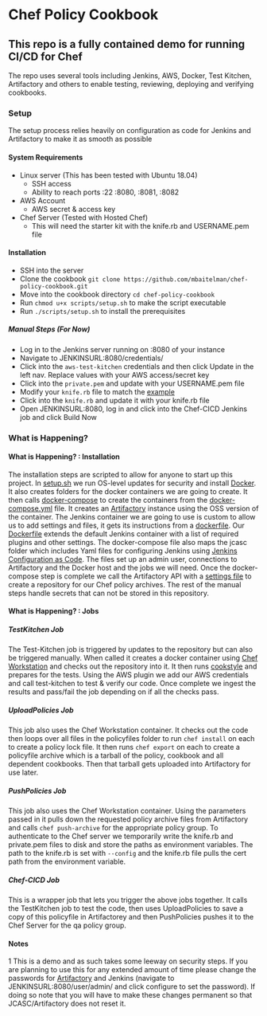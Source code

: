 # Chef Policy Cookbook

## This repo is a fully contained demo for running CI/CD for Chef

The repo uses several tools including Jenkins, AWS, Docker, Test Kitchen, Artifactory and others to enable testing, reviewing, deploying and verifying cookbooks.

### Setup

The setup process relies heavily on configuration as code for Jenkins and Artifactory to make it as smooth as possible

#### System Requirements

- Linux server (This has been tested with Ubuntu 18.04)
  - SSH access
  - Ability to reach ports :22 :8080, :8081, :8082
- AWS Account
  - AWS secret & access key
- Chef Server (Tested with Hosted Chef)
  - This will need the starter kit with the knife.rb and USERNAME.pem file

#### Installation

- SSH into the server
- Clone the cookbook `git clone https://github.com/mbaitelman/chef-policy-cookbook.git`
- Move into the cookbook directory `cd chef-policy-cookbook`
- Run `chmod u+x scripts/setup.sh` to make the script executable
- Run `./scripts/setup.sh` to install the prerequisites

##### Manual Steps (For Now)

- Log in to the Jenkins server running on :8080 of your instance
- Navigate to JENKINSURL:8080/credentials/
- Click into the `aws-test-kitchen` credentials and then click Update in the left nav. Replace values with your AWS access/secret key
- Click into the `private.pem` and update with your USERNAME.pem file
- Modify your `knife.rb` file to match the [example](/jcasc/files/knife.md)
- Click into the `knife.rb` and update it with your knife.rb file
- Open JENKINSURL:8080, log in and click into the Chef-CICD Jenkins job and click Build Now

### What is Happening?

#### What is Happening? : Installation

The installation steps are scripted to allow for anyone to start up this project.
In [setup.sh](/scripts/setup.sh) we run OS-level updates for security and install [Docker](https://www.docker.com/).
It also creates folders for the docker containers we are going to create.
It then calls [docker-compose](https://docs.docker.com/compose/) to create the containers from the [docker-compose.yml](docker-compose.yml) file.
It creates an [Artifactory](https://jfrog.com/artifactory/) instance using the OSS version of the container.
The Jenkins container we are going to use is custom to allow us to add settings and files, it gets its instructions from a [dockerfile](https://docs.docker.com/engine/reference/builder/).
Our [Dockerfile](Dockerfile) extends the default Jenkins container with a list of required plugins and other settings.
The docker-compose file also maps the jcasc folder which includes Yaml files for configuring Jenkins using [Jenkins Configuration as Code](https://jenkins.io/projects/jcasc/).
The files set up an admin user, connections to Artifactory and the Docker host and the jobs we will need.
Once the docker-compose step is complete we call the Artifactory API with a [settings file](artifactory/configuration.yml) to create a repository for our Chef policy archives.
The rest of the manual steps handle secrets that can not be stored in this repository.

#### What is Happening? : Jobs

##### TestKitchen Job

The Test-Kitchen job is triggered by updates to the repository but can also be triggered manually.
When called it creates a docker container using [Chef Workstation](https://www.chef.sh/) and checks out the repository into it.
It then runs [cookstyle](https://github.com/chef/cookstyle) and prepares for the tests.
Using the AWS plugin we add our AWS credentials and call test-kitchen to test & verify our code.
Once complete we ingest the results and pass/fail the job depending on if all the checks pass.

##### UploadPolicies Job

This job also uses the Chef Workstation container.
It checks out the code then loops over all files in the policyfiles folder to run `chef install` on each to create a policy lock file.
It then runs `chef export` on each to create a policyfile archive which is a tarball of the policy, cookbook and all dependent cookbooks.
Then that tarball gets uploaded into Artifactory for use later.

##### PushPolicies Job

This job also uses the Chef Workstation container.
Using the parameters passed in it pulls down the requested policy archive files from Artifactory and calls `chef push-archive` for the appropriate policy group.
To authenticate to the Chef server we temporarily write the knife.rb and private.pem files to disk and store the paths as environment variables.
The path to the knife.rb is set with `--config` and the knife.rb file pulls the cert path from the environment variable.

##### Chef-CICD Job

This is a wrapper job that lets you trigger the above jobs together.
It calls the TestKitchen job to test the code, then uses UploadPolicies to save a copy of this policyfile in Artifactorey and then PushPolicies pushes it to the Chef Server for the qa policy group.

#### Notes

1 This is a demo and as such takes some leeway on security steps. If you are planning to use this for any extended amount of time please change the passwords for [Artifactory](https://www.jfrog.com/confluence/display/JFROG/User+Profile) and Jenkins (navigate to JENKINSURL:8080/user/admin/ and click configure to set the password).
If doing so note that you will have to make these changes permanent so that JCASC/Artifactory does not reset it.
